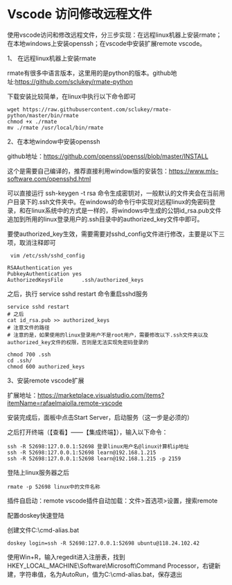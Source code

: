# Vscode 访问修改远程文件

使用vscode访问和修改远程文件，分三步实现：在远程linux机器上安装rmate；在本地windows上安装openssh；在vscode中安装扩展remote vscode。

1、 在远程linux机器上安装rmate

rmate有很多中语言版本，这里用的是python的版本。github地址:https://github.com/sclukey/rmate-python

下载安装比较简单，在linux中执行以下命令即可
```
wget https://raw.githubusercontent.com/sclukey/rmate-python/master/bin/rmate
chmod +x ./rmate
mv ./rmate /usr/local/bin/rmate
```

2、在本地window中安装openssh

github地址：https://github.com/openssl/openssl/blob/master/INSTALL

这个是需要自己编译的，推荐直接利用window版的安装包：https://www.mls-software.com/opensshd.html

可以直接运行 ssh-keygen -t rsa 命令生成密钥对，一般默认的文件夹会在当前用户目录下的.ssh文件夹中。在windows的命令行中实现对远程linux的免密码登录，和在linux系统中的方式是一样的，将windows中生成的公钥id_rsa.pub文件追加到所用的linux登录用户的.ssh目录中的authorized_key文件中即可。

要使authorized_key生效，需要需要对sshd_config文件进行修改，主要是以下三项，取消注释即可

``` vim /etc/ssh/sshd_config```
```
RSAAuthentication yes
PubkeyAuthentication yes
AuthorizedKeysFile      .ssh/authorized_keys
```
之后，执行 service sshd restart 命令重启sshd服务
```
service sshd restart
# 之后
cat id_rsa.pub >> authorized_keys
# 注意文件的路径
# 注意的是，如果使用的linux登录用户不是root用户，需要修改以下.ssh文件夹以及authorized_key文件的权限，否则是无法实现免密码登录的

chmod 700 .ssh
cd .ssh/
chmod 600 authorized_keys
```

3、安装remote vscode扩展

扩展地址：https://marketplace.visualstudio.com/items?itemName=rafaelmaiolla.remote-vscode

安装完成后，面板中点击Start Server，启动服务（这一步是必须的）



之后打开终端（【查看】——【集成终端】），输入以下命令：

```
ssh -R 52698:127.0.0.1:52698 登录linux用户名@linux计算机ip地址
ssh -R 52698:127.0.0.1:52698 learn@192.168.1.215
ssh -R 52698:127.0.0.1:52698 learn@192.168.1.215 -p 2159
```
登陆上linux服务器之后
```
rmate -p 52698 linux中的文件名称
```

插件自启动：remote vscode插件自动加载：文件>首选项>设置，搜索remote

配置doskey快速登陆

创建文件C:\cmd-alias.bat
```
doskey login=ssh -R 52698:127.0.0.1:52698 ubuntu@118.24.102.42
```

使用Win+R，输入regedit进入注册表，找到HKEY_LOCAL_MACHINE\Software\Microsoft\Command Processor，右键新建，字符串值，名为AutoRun，值为C:\cmd-alias.bat，保存退出